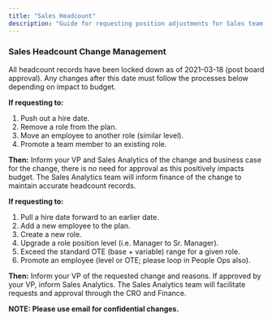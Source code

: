 ```yaml
---
title: "Sales Headcount"
description: "Guide for requesting position adjustments for Sales team members"
---
```


### Sales Headcount Change Management

All headcount records have been locked down as of 2021-03-18 (post board approval).  Any changes after this date must follow the processes below depending on impact to budget.

**If requesting to:**

1. Push out a hire date.
1. Remove a role from the plan.
1. Move an employee to another role (similar level).
1. Promote a team member to an existing role.

**Then:** Inform your VP and Sales Analytics of the change and business case for the change, there is no need for approval as this positively impacts budget.  The Sales Analytics team will inform finance of the change to maintain accurate headcount records.

**If requesting to:**

1. Pull a hire date forward to an earlier date.
1. Add a new employee to the plan.
1. Create a new role.
1. Upgrade a role position level (i.e. Manager to Sr. Manager).
1. Exceed the standard OTE (base + variable) range for a given role.
1. Promote an employee (level or OTE; please loop in People Ops also).

**Then:** Inform your VP of the requested change and reasons.  If approved by your VP, inform Sales Analytics.  The Sales Analytics team will facilitate requests and approval through the CRO and Finance.

**NOTE: Please use email for confidential changes.**
